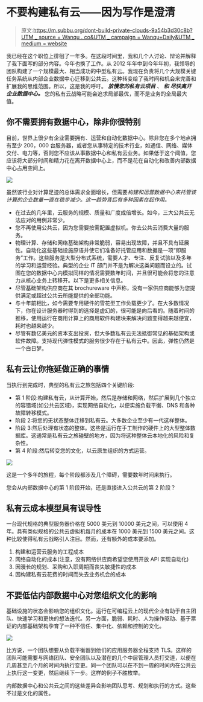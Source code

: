 # 不要构建私有云——因为写作是澄清

> 原文:[https://m.subbu.org/dont-build-private-clouds-9a54b3d30c8b?UTM _ source = Wanqu . co&UTM _ campaign = Wanqu+Daily&UTM _ medium = website](https://m.subbu.org/dont-build-private-clouds-9a54b3d30c8b?utm_source=wanqu.co&utm_campaign=Wanqu+Daily&utm_medium=website)

我已经在这个职位上徘徊了一年多。在这段时间里，我和几个人讨论、辩论并解释了我下面写的部分内容。今年也换了工作。从 2012 年年中到今年年初，我领导的团队构建了一个规模最大、相当成功的中型私有云。我现在负责将几个大规模关键任务系统从内部企业数据中心迁移到公共云。这种转变给了我时间和机会来完善和扩展我的思维范围。所以，这是我的呼吁。 ***放慢您的私有云项目*** 、 ***和*** ***尽快离开企业数据中心。*** 您的私有云战略可能会追求局部最优，而不是业务的全局最大值。

## **你不需要拥有数据中心，除非你很特别**

目前，世界上很少有企业需要拥有、运营和自动化数据中心。除非您在多个地点拥有至少 200，000 台服务器，或者您从事特定的技术行业，如通信、网络、媒体交付、电力等，否则您不应该从事数据中心和私有云业务。如果低于这个阈值，您应该将大部分时间和精力花在离开数据中心上，而不是花在自动化和改善内部数据中心占用空间上。

![](../Images/756c7e3b5e8ebd2e2161308f87232115.png)

虽然该行业对计算足迹的总体需求全面增长，但需要*构建和运营数据中心来托管该计算的企业数量一直在稳步减少。这一趋势背后有多种因素在起作用。*

*   在过去的几年里，云服务的规模、质量和广度成倍增长。如今，三大公共云无法应对的用例非常少。
*   您不再使用公共云，因为您需要按需配置虚拟机。你去公共云消费大量的服务。
*   物理计算、存储和网络基础架构非常脆弱，容易出现故障，并且不具有延展性。自动化这些基础设施原语并使它们准备好托管应用和数据是一项“即服务”工作。这些服务是大型分布式系统，需要人才、专注、反复试验以及多年的学习和运营经验。典型的企业 IT 部门并不是为解决这类问题而设立的。试图在您的数据中心内模拟同样的情况需要数年时间，并且很可能会将您的注意力从核心业务上转移开。以下是更多相关信息。
*   尽管基础架构供应商在其 brochureware 中声称，没有一家供应商能够为您提供满足或超过公共云所能提供的全部功能。
*   与十年前相比，如今需要专用硬件的雪花型工作负载更少了。在大多数情况下，你在设计服务器时得到的选择是虚幻的，很可能是向后看的。随着时间的推移，使用运行在商用计算上的商用软件构建块来解决问题变得越来越便宜，耗时也越来越少。
*   尽管有数亿美元的资本支出投资，但大多数私有云无法抵御常见的基础架构或软件故障。支持现代弹性模式的服务很少存在于私有云中。因此，弹性仍然是一个白日梦。

## 私有云让你拖延做正确的事情

当执行到完成时，典型的私有云之旅包括四个关键阶段:

*   第 1 阶段:构建私有云，从计算开始，然后是存储和网络，然后扩展到几个独立的容错域(如公共云区域)，实现网络自动化，以便实施负载平衡、DNS 和各种故障转移模式。
*   阶段 2:将您的无状态整体迁移到私有云。大多数企业至少有一代这样整体。
*   阶段 3:然后处理有状态的整体。这些是运行在手工制作的硬件上的大型整体数据库。这通常是私有云之旅碰壁的地方，因为将这种整体云本地化的风险和复杂性。
*   第 4 阶段:然后转变您的文化，以云原生组织的方式运营。

![](../Images/b3dec521d36decef9a5020a431b36936.png)

这是一个多年的旅程，每个阶段都涉及几个障碍，需要数年时间来执行。

您会从内部数据中心的第 1 阶段开始，还是直接进入公共云的第 2 阶段？

## 私有云成本模型具有误导性

一台现代规格的典型服务器价格在 5000 美元到 10000 美元之间，可以使用 4 年。具有类似规格的公共云虚拟机每月的成本在 1000 美元到 1500 美元之间。这种比较使得私有云战略引人注目。然而，还有额外的成本要添加。

1.  构建和运营云服务的工程成本
2.  网络自动化的成本(注意，没有网络供应商希望您使用开放 API 实现自动化)
3.  因漫长的规划、采购和入职周期而丧失敏捷性的成本
4.  因构建私有云花费的时间而失去业务机会的成本

## 不要低估内部数据中心对您组织文化的影响

基础设施的状态会影响您的组织文化。运行在可编程云上的现代企业有助于自主团队、快速学习和更快的想法迭代。另一方面，脆弱、耗时、人为操作驱动、基于票证的内部基础架构孕育了一种不信任、集中化、依赖和控制的文化。

![](../Images/c85781c61f31e00109ba916567d35cbf.png)

比方说，一个团队想要从负载平衡器到他们的应用服务器全程支持 TLS。这样的团队可能需要与网络团队、安全团队以及潜在的几个中层管理人员打交道，以便在几周甚至几个月的时间内执行变更。同一个团队可以在不到一周的时间内在公共云上执行这一变更，然后继续下一步。这样的例子不胜枚举。

内部数据中心和公共云之间的这些差异会影响团队思考、规划和执行的方式。这些不过是文化的属性。